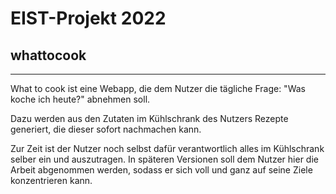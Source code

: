 # EIST-Projekt 2022
## whattocook
---
What to cook ist eine Webapp, die dem Nutzer die tägliche Frage: "Was koche ich heute?" abnehmen soll.

Dazu werden aus den Zutaten im Kühlschrank des Nutzers Rezepte generiert, die dieser sofort nachmachen kann.

Zur Zeit ist der Nutzer noch selbst dafür verantwortlich alles im Kühlschrank selber ein und auszutragen. In späteren Versionen soll dem Nutzer hier die Arbeit abgenommen werden, sodass er sich voll und ganz auf seine Ziele konzentrieren kann.